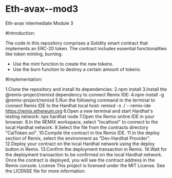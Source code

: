 # Eth-avax--mod3
Eth-avax intermediate Module 3

#Introduction:

The code in this repository comprises a Solidity smart contract that implements an ERC-20 token. The contract includes essential functionalities like token minting, burning.

- Use the mint function to create the new tokens.
- Use the burn function to destroy a certain amount of tokens.


#Implementation:


1.Clone the repository and install its dependencies:
2.npm install
3.Install the @remix-project/remixd dependency to connect Remix IDE:
4.npm install -g @remix-project/remixd
5.Run the following command in the terminal to connect Remix IDE to the Hardhat local host:
remixd -s ./ --remix-ide https://remix.ethereum.org
6.Open a new terminal and start Hardhat's testing network:
npx hardhat node
7.Open the Remix online IDE in your browser.
8.In the REMIX workspace, select "localhost" to connect to the local Hardhat network.
9.Select the file from the contracts directory "CalToken.sol".
10.Compile the contract in the Remix IDE.
11.In the deploy section of Remix, select the environment as "Dev-Hardhat Provider".
12.Deploy your contract on the local Hardhat network using the deploy button in Remix.
13.Confirm the deployment transaction in Remix.
14.Wait for the deployment transaction to be confirmed on the local Hardhat network.
Once the contract is deployed, you will see the contract address in the Remix console.
License
This project is licensed under the MIT License. See the LICENSE file for more information.
